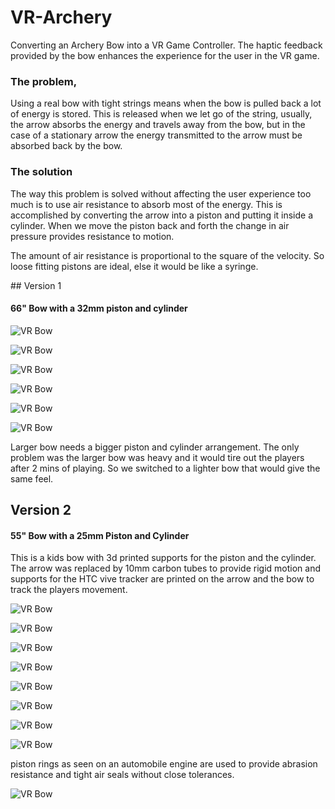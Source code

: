 # VR-Archery
<p>Converting an Archery Bow into a VR Game Controller. The haptic feedback provided by the bow enhances the experience for the user in the VR game.</p>

<h3>The problem,</h3>

<p>Using a real bow with tight strings means when the bow is pulled back a lot of energy is stored. This is released when we let go of the string, usually, the arrow absorbs the energy and travels away from the bow, but in the case of a stationary arrow the energy transmitted to the arrow must be absorbed back by the bow.</p>

<h3>The solution</h3>

<p>The way this problem is solved without affecting the user experience too much is to use air resistance to absorb most of the energy. This is accomplished by converting the arrow into a piston and putting it inside a cylinder. When we move the piston back and forth the change in air pressure provides resistance to motion.</p>

<p>The amount of air resistance is proportional to the square of the velocity. So loose fitting pistons are ideal, else it would be like a syringe.</p>
## Version 1

#### 66" Bow with a 32mm piston and cylinder

![VR Bow](Images/v11.jpg)

![VR Bow](Images/v12.jpg)

![VR Bow](Images/v13.jpg)

![VR Bow](Images/v14.jpg)

![VR Bow](Images/v15.jpg)


![VR Bow](Images/V1.gif)

<p>Larger bow needs a bigger piston and cylinder arrangement. The only problem was the larger bow was heavy and it would tire out the players after 2 mins of playing. So we switched to a lighter bow that would give the same feel.</p>

## Version 2

#### 55" Bow with a 25mm Piston and Cylinder

<p>This is a kids bow with 3d printed supports for the piston and the cylinder. The arrow was replaced by 10mm carbon tubes to provide rigid motion and supports for the HTC vive tracker are printed on the arrow and the bow to track the players movement.</p>

![VR Bow](Images/v21.jpg)



![VR Bow](Images/v22.jpg)

![VR Bow](Images/v23.jpg)

![VR Bow](Images/v24.jpg)

![VR Bow](Images/v25.jpg)

![VR Bow](Images/v26.jpg)

![VR Bow](Images/v27.jpg)

![VR Bow](Images/rings.jpg)

piston rings as seen on an automobile engine are used to provide abrasion resistance and tight air seals without close tolerances.


![VR Bow](Images/V2.gif)
